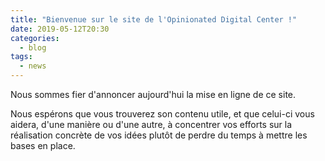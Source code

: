 ```yaml
---
title: "Bienvenue sur le site de l'Opinionated Digital Center !"
date: 2019-05-12T20:30
categories:
  - blog
tags:
  - news
---
```


Nous sommes fier d'annoncer aujourd'hui la mise en ligne de ce site.

Nous espérons que vous trouverez son contenu utile, et que celui-ci vous aidera, d'une manière ou d'une autre, à concentrer vos efforts sur la réalisation concrète de vos idées plutôt de perdre du temps à mettre les bases en place.
